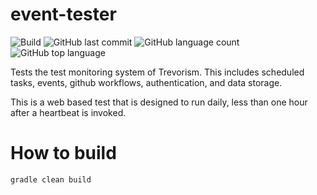 # event-tester
![Build](https://github.com/trevorism/event-tester/actions/workflows/deploy.yml/badge.svg)
![GitHub last commit](https://img.shields.io/github/last-commit/trevorism/event-tester)
![GitHub language count](https://img.shields.io/github/languages/count/trevorism/event-tester)
![GitHub top language](https://img.shields.io/github/languages/top/trevorism/event-tester)

Tests the test monitoring system of Trevorism. This includes scheduled tasks, events, github workflows, authentication, and data storage.

This is a web based test that is designed to run daily, less than one hour after a heartbeat is invoked.

# How to build
`gradle clean build`
